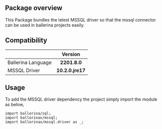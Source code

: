 ## Package overview

This Package bundles the latest MSSQL driver so that the mssql connector can be used in ballerina projects easily.

## Compatibility

| |     Version      |
|:---|:----------------:|
|Ballerina Language |   **2201.8.0**   |
|MSSQL Driver | **10.2.0.jre17** |

## Usage

To add the MSSQL driver dependency the project simply import the module as below,

```ballerina
import ballerina/sql;
import ballerinax/mssql;
import ballerinax/mssql.driver as _;
```
